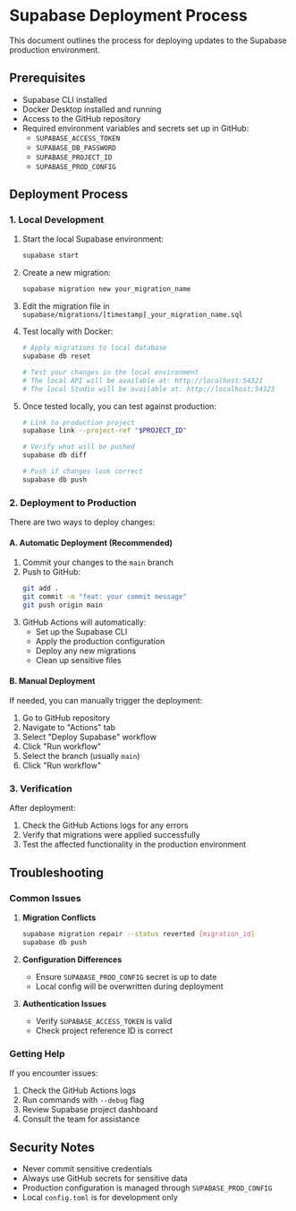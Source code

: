 # Supabase Deployment Process

This document outlines the process for deploying updates to the Supabase production environment.

## Prerequisites

- Supabase CLI installed
- Docker Desktop installed and running
- Access to the GitHub repository
- Required environment variables and secrets set up in GitHub:
  - `SUPABASE_ACCESS_TOKEN`
  - `SUPABASE_DB_PASSWORD`
  - `SUPABASE_PROJECT_ID`
  - `SUPABASE_PROD_CONFIG`

## Deployment Process

### 1. Local Development

1. Start the local Supabase environment:
   ```bash
   supabase start
   ```

2. Create a new migration:
   ```bash
   supabase migration new your_migration_name
   ```

3. Edit the migration file in `supabase/migrations/[timestamp]_your_migration_name.sql`

4. Test locally with Docker:
   ```bash
   # Apply migrations to local database
   supabase db reset
   
   # Test your changes in the local environment
   # The local API will be available at: http://localhost:54321
   # The local Studio will be available at: http://localhost:54323
   ```

5. Once tested locally, you can test against production:
   ```bash
   # Link to production project
   supabase link --project-ref "$PROJECT_ID"
   
   # Verify what will be pushed
   supabase db diff
   
   # Push if changes look correct
   supabase db push
   ```

### 2. Deployment to Production

There are two ways to deploy changes:

#### A. Automatic Deployment (Recommended)
1. Commit your changes to the `main` branch
2. Push to GitHub:
   ```bash
   git add .
   git commit -m "feat: your commit message"
   git push origin main
   ```
3. GitHub Actions will automatically:
   - Set up the Supabase CLI
   - Apply the production configuration
   - Deploy any new migrations
   - Clean up sensitive files

#### B. Manual Deployment
If needed, you can manually trigger the deployment:
1. Go to GitHub repository
2. Navigate to "Actions" tab
3. Select "Deploy Supabase" workflow
4. Click "Run workflow"
5. Select the branch (usually `main`)
6. Click "Run workflow"

### 3. Verification

After deployment:
1. Check the GitHub Actions logs for any errors
2. Verify that migrations were applied successfully
3. Test the affected functionality in the production environment

## Troubleshooting

### Common Issues

1. **Migration Conflicts**
   ```bash
   supabase migration repair --status reverted [migration_id]
   supabase db push
   ```

2. **Configuration Differences**
   - Ensure `SUPABASE_PROD_CONFIG` secret is up to date
   - Local config will be overwritten during deployment

3. **Authentication Issues**
   - Verify `SUPABASE_ACCESS_TOKEN` is valid
   - Check project reference ID is correct

### Getting Help

If you encounter issues:
1. Check the GitHub Actions logs
2. Run commands with `--debug` flag
3. Review Supabase project dashboard
4. Consult the team for assistance

## Security Notes

- Never commit sensitive credentials
- Always use GitHub secrets for sensitive data
- Production configuration is managed through `SUPABASE_PROD_CONFIG`
- Local `config.toml` is for development only 